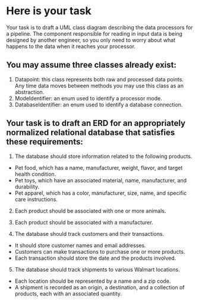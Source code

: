 # Here is your task
Your task is to draft a UML class diagram describing the data processors for a pipeline. The component responsible for reading in input data is being designed by another engineer, so you only need to worry about what happens to the data when it reaches your processor. 

## You may assume three classes already exist:

1. Datapoint: this class represents both raw and processed data points. Any time data moves between methods you may use this class as an abstraction.
2. ModeIdentifier: an enum used to identify a processor mode.
3. DatabaseIdentifier: an enum used to identify a database connection.
 

## Your task is to draft an ERD for an appropriately normalized relational database that satisfies these requirements:

1. The database should store information related to the following products.
- Pet food, which has a name, manufacturer, weight, flavor, and target health condition.
- Pet toys, which have an associated material, name, manufacturer, and durability.
- Pet apparel, which has a color, manufacturer, size, name, and specific care instructions.
 
2. Each product should be associated with one or more animals.
 
3. Each product should be associated with a manufacturer.
 
4. The database should track customers and their transactions.
- It should store customer names and email addresses.
- Customers can make transactions to purchase one or more products.
- Each transaction should store the date and the products involved.
 
5. The database should track shipments to various Walmart locations.
- Each location should be represented by a name and a zip code.
- A shipment is recorded as an origin, a destination, and a collection of products, each with an associated quantity.